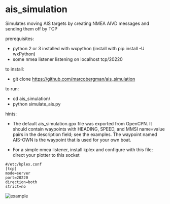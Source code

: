 # ais_simulation
Simulates moving AIS targets by creating NMEA AIVD messages and sending them off by TCP

prerequisites:
- python 2 or 3  installed with wxpython (install with pip install -U wxPython)
- some nmea listener listening on localhost tcp/20220

to install:
- git clone https://github.com/marcobergman/ais_simulation

to run:
- cd ais_simulation/
- python simulate_ais.py

hints:
- The default ais_simulation.gpx file was exported from OpenCPN. It should contain waypoints with HEADING, SPEED, and MMSI name=value pairs in the description field; see the examples. The waypoint named AIS-OWN is the waypoint that is used for your own boat.

- For a simple nmea listener, install kplex and configure with this file; direct your plotter to this socket 
```
#/etc/kplex.conf
[tcp]
mode=server
port=20220
direction=both
strict=no
```
![example](https://github.com/marcobergman/ais_simulation/blob/master/ais_simulator.png)
